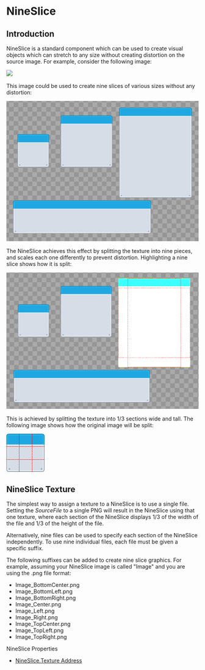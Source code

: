 # NineSlice

## Introduction

NineSlice is a standard component which can be used to create visual objects which can stretch to any size without creating distortion on the source image. For example, consider the following image:

![](<../../.gitbook/assets/metalPanel\_blue (1).png>)

This image could be used to create nine slices of various sizes without any distortion:

![](<../../.gitbook/assets/NineSliceScreenShot (1).png>)

The NineSlice achieves this effect by splitting the texture into nine pieces, and scales each one differently to prevent distortion. Highlighting a nine slice shows how it is split:

![](<../../.gitbook/assets/NineSliceSplit (1).png>)

This is achieved by splitting the texture into 1/3 sections wide and tall. The following image shows how the original image will be split:

![](<../../.gitbook/assets/NineSliceImageSplit (1).png>)

## NineSlice Texture

The simplest way to assign a texture to a NineSlice is to use a single file. Setting the _SourceFile_ to a single PNG will result in the NineSlice using that one texture, where each section of the NineSlice displays 1/3 of the width of the file and 1/3 of the height of the file.

Alternatively, nine files can be used to specify each section of the NineSlice independently. To use nine individual files, each file must be given a specific suffix.

The following suffixes can be added to create nine slice graphics. For example, assuming your NineSlice image is called "Image" and you are using the .png file format:

* Image\_BottomCenter.png
* Image\_BottomLeft.png
* Image\_BottomRight.png
* Image\_Center.png
* Image\_Left.png
* Image\_Right.png
* Image\_TopCenter.png
* Image\_TopLeft.png
* Image\_TopRight.png

NineSlice Properties

* [NineSlice.Texture Address](https://github.com/vchelaru/Gum/tree/8c293a405185cca0e819b810220de684b436daf9/docs/Gum%20Elements/NineSlice/NineSlice.Texture%20Address)
